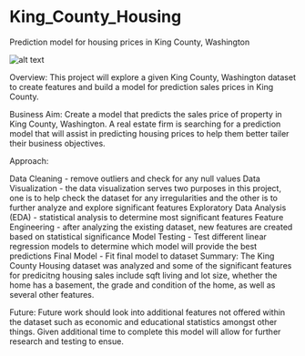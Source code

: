 # King_County_Housing
Prediction model for housing prices in King County, Washington

![alt text](https://github.com/SWelbeck/King_County_Housing/blob/master/image.jpg?raw=true)

Overview: This project will explore a given King County, Washington dataset to create features and build a model for prediction sales prices in King County.

Business Aim: Create a model that predicts the sales price of property in King County, Washington. A real estate firm is searching for a prediction model that will assist in predicting housing prices to help them better tailer their business objectives.

Approach:

Data Cleaning - remove outliers and check for any null values
Data Visualization - the data visualization serves two purposes in this project, one is to help check the dataset for any irregularities and the other is to further analyze and explore significant features
Exploratory Data Analysis (EDA) - statistical analysis to determine most significant features
Feature Engineering - after analyzing the existing dataset, new features are created based on statistical significance
Model Testing - Test different linear regression models to determine which model will provide the best predictions
Final Model - Fit final model to dataset
Summary: The King County Housing dataset was analyzed and some of the significant features for predicitng housing sales include sqft living and lot size, whether the home has a basement, the grade and condition of the home, as well as several other features.

Future: Future work should look into additional features not offered within the dataset such as economic and educational statistics amongst other things. Given additional time to complete this model will allow for further research and testing to ensue.
